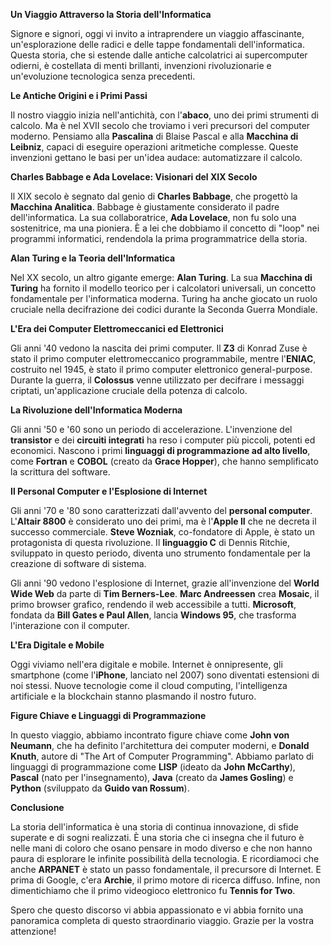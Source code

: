 
**Un Viaggio Attraverso la Storia dell'Informatica**

Signore e signori, oggi vi invito a intraprendere un viaggio affascinante, un'esplorazione delle radici e delle tappe fondamentali dell'informatica. Questa storia, che si estende dalle antiche calcolatrici ai supercomputer odierni, è costellata di menti brillanti, invenzioni rivoluzionarie e un'evoluzione tecnologica senza precedenti.

**Le Antiche Origini e i Primi Passi**

Il nostro viaggio inizia nell'antichità, con l'**abaco**, uno dei primi strumenti di calcolo. Ma è nel XVII secolo che troviamo i veri precursori del computer moderno. Pensiamo alla **Pascalina** di Blaise Pascal e alla **Macchina di Leibniz**, capaci di eseguire operazioni aritmetiche complesse. Queste invenzioni gettano le basi per un'idea audace: automatizzare il calcolo.

**Charles Babbage e Ada Lovelace: Visionari del XIX Secolo**

Il XIX secolo è segnato dal genio di **Charles Babbage**, che progettò la **Macchina Analitica**. Babbage è giustamente considerato il padre dell'informatica. La sua collaboratrice, **Ada Lovelace**, non fu solo una sostenitrice, ma una pioniera. È a lei che dobbiamo il concetto di "loop" nei programmi informatici, rendendola la prima programmatrice della storia.

**Alan Turing e la Teoria dell'Informatica**

Nel XX secolo, un altro gigante emerge: **Alan Turing**. La sua **Macchina di Turing** ha fornito il modello teorico per i calcolatori universali, un concetto fondamentale per l'informatica moderna. Turing ha anche giocato un ruolo cruciale nella decifrazione dei codici durante la Seconda Guerra Mondiale.

**L'Era dei Computer Elettromeccanici ed Elettronici**

Gli anni '40 vedono la nascita dei primi computer. Il **Z3** di Konrad Zuse è stato il primo computer elettromeccanico programmabile, mentre l'**ENIAC**, costruito nel 1945, è stato il primo computer elettronico general-purpose. Durante la guerra, il **Colossus** venne utilizzato per decifrare i messaggi criptati, un'applicazione cruciale della potenza di calcolo.

**La Rivoluzione dell'Informatica Moderna**

Gli anni '50 e '60 sono un periodo di accelerazione. L'invenzione del **transistor** e dei **circuiti integrati** ha reso i computer più piccoli, potenti ed economici. Nascono i primi **linguaggi di programmazione ad alto livello**, come **Fortran** e **COBOL** (creato da **Grace Hopper**), che hanno semplificato la scrittura del software.

**Il Personal Computer e l'Esplosione di Internet**

Gli anni '70 e '80 sono caratterizzati dall'avvento del **personal computer**. L'**Altair 8800** è considerato uno dei primi, ma è l'**Apple II** che ne decreta il successo commerciale. **Steve Wozniak**, co-fondatore di Apple, è stato un protagonista di questa rivoluzione. Il **linguaggio C** di Dennis Ritchie, sviluppato in questo periodo, diventa uno strumento fondamentale per la creazione di software di sistema.

Gli anni '90 vedono l'esplosione di Internet, grazie all'invenzione del **World Wide Web** da parte di **Tim Berners-Lee**. **Marc Andreessen** crea **Mosaic**, il primo browser grafico, rendendo il web accessibile a tutti. **Microsoft**, fondata da **Bill Gates e Paul Allen**, lancia **Windows 95**, che trasforma l'interazione con il computer.

**L'Era Digitale e Mobile**

Oggi viviamo nell'era digitale e mobile. Internet è onnipresente, gli smartphone (come l'**iPhone**, lanciato nel 2007) sono diventati estensioni di noi stessi. Nuove tecnologie come il cloud computing, l'intelligenza artificiale e la blockchain stanno plasmando il nostro futuro.

**Figure Chiave e Linguaggi di Programmazione**

In questo viaggio, abbiamo incontrato figure chiave come **John von Neumann**, che ha definito l'architettura dei computer moderni, e **Donald Knuth**, autore di "The Art of Computer Programming". Abbiamo parlato di linguaggi di programmazione come **LISP** (ideato da **John McCarthy**), **Pascal** (nato per l'insegnamento), **Java** (creato da **James Gosling**) e **Python** (sviluppato da **Guido van Rossum**).

**Conclusione**

La storia dell'informatica è una storia di continua innovazione, di sfide superate e di sogni realizzati. È una storia che ci insegna che il futuro è nelle mani di coloro che osano pensare in modo diverso e che non hanno paura di esplorare le infinite possibilità della tecnologia. E ricordiamoci che anche **ARPANET** è stato un passo fondamentale, il precursore di Internet. E prima di Google, c'era **Archie**, il primo motore di ricerca diffuso. Infine, non dimentichiamo che il primo videogioco elettronico fu **Tennis for Two**.

Spero che questo discorso vi abbia appassionato e vi abbia fornito una panoramica completa di questo straordinario viaggio. Grazie per la vostra attenzione!